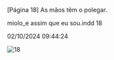 [Página 18]
As mãos
têm o polegar.

miolo_e assim que eu sou.indd 18

02/10/2024 09:44:24

![18](./img/page_18-01.jpg)
